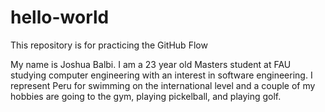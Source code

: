 # hello-world
This repository is for practicing the GitHub Flow

My name is Joshua Balbi. I am a 23 year old Masters student at FAU studying computer engineering with an interest in software engineering. I represent Peru for swimming on the international level and a couple of my hobbies are going to the gym, playing pickelball, and playing golf.
